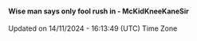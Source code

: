 #### Wise man says only fool rush in - McKidKneeKaneSir
Updated on 14/11/2024 - 16:13:49 (UTC) Time Zone
